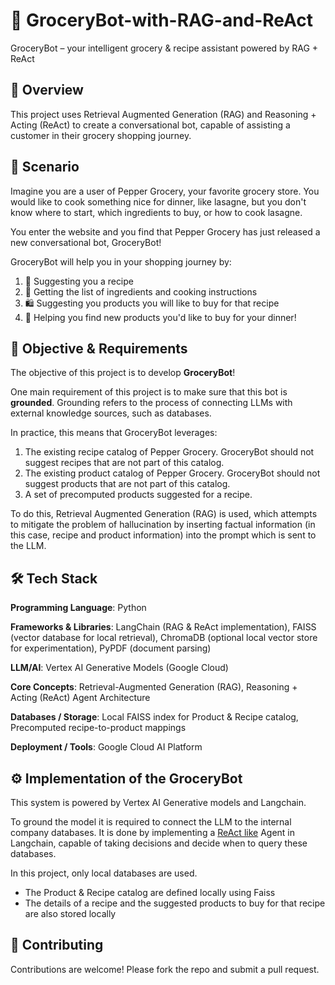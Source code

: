 # **🛒 GroceryBot-with-RAG-and-ReAct**
GroceryBot – your intelligent grocery & recipe assistant powered by RAG + ReAct

## 📖 Overview
This project uses Retrieval Augmented Generation (RAG) and Reasoning + Acting (ReAct) to create a conversational bot, capable of assisting a customer in their grocery shopping journey.

## 🍝 Scenario
Imagine you are a user of Pepper Grocery, your favorite grocery store. You would like to cook something nice for dinner, like lasagne, but you don't know where to start, 
which ingredients to buy, or how to cook lasagne.

You enter the website and you find that Pepper Grocery has just released a new conversational bot, GroceryBot!

GroceryBot will help you in your shopping journey by:
1. 📖 Suggesting you a recipe
2. 🥕 Getting the list of ingredients and cooking instructions
3. 🛍️ Suggesting you products you will like to buy for that recipe
4. 🌟 Helping you find new products you'd like to buy for your dinner!

## 🎯 Objective & Requirements
The objective of this project is to develop **GroceryBot**!

One main requirement of this project is to make sure that this bot is **grounded**. Grounding refers to the process of connecting LLMs with external knowledge sources, such as databases.

In practice, this means that GroceryBot leverages:
1. The existing recipe catalog of Pepper Grocery. GroceryBot should not suggest recipes that are not part of this catalog.
2. The existing product catalog of Pepper Grocery. GroceryBot should not suggest products that are not part of this catalog.
3. A set of precomputed products suggested for a recipe.

To do this, Retrieval Augmented Generation (RAG) is used, which attempts to mitigate the problem of hallucination by inserting factual information (in this case, recipe and product information) into the prompt which is sent to the LLM.

## 🛠️ Tech Stack
**Programming Language**: Python

**Frameworks & Libraries**: LangChain (RAG & ReAct implementation), FAISS (vector database for local retrieval), ChromaDB (optional local vector store for experimentation), PyPDF (document parsing)

**LLM/AI**: Vertex AI Generative Models (Google Cloud)

**Core Concepts**: Retrieval-Augmented Generation (RAG), Reasoning + Acting (ReAct) Agent Architecture

**Databases / Storage**: Local FAISS index for Product & Recipe catalog, Precomputed recipe-to-product mappings

**Deployment / Tools**: Google Cloud AI Platform

## ⚙️ Implementation of the GroceryBot
This system is powered by Vertex AI Generative models and Langchain. 

To ground the model it is required to connect the LLM to the internal company databases. It is done by implementing a [ReAct like](https://ai.googleblog.com/2022/11/react-synergizing-reasoning-and-acting.html) Agent in Langchain, capable of taking decisions and decide when to query these databases.

In this project, only local databases are used. 
* The Product & Recipe catalog are defined locally using Faiss
* The details of a recipe and the suggested products to buy for that recipe are also stored locally



## 🤝 Contributing
Contributions are welcome! Please fork the repo and submit a pull request.